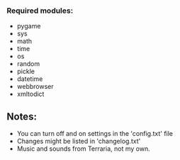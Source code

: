 ### Required modules: 
- pygame
- sys
- math
- time
- os
- random
- pickle
- datetime
- webbrowser
- xmltodict

## Notes:
- You can turn off and on settings in the 'config.txt' file
- Changes might be listed in 'changelog.txt'
- Music and sounds from Terraria, not my own.
